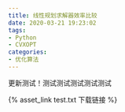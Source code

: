 ```yaml
---
title: 线性规划求解器效率比较
date: 2020-03-21 19:23:02
tags: 
- Python
- CVXOPT
categories: 
- 优化算法
---
```


更新测试！测试测试测试测试测试

{% asset_link test.txt 下载链接 %}

